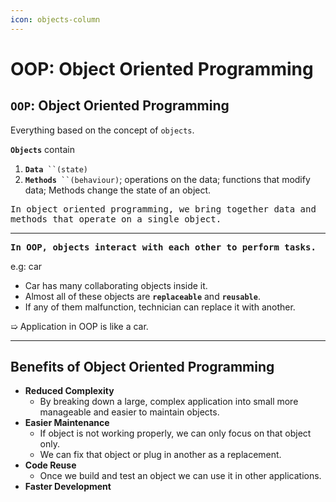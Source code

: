 ```yaml
---
icon: objects-column
---
```


# OOP: Object Oriented Programming

## `OOP`: Object Oriented Programming

Everything based on the concept of `objects`.

**`Objects`** contain

1. **`Data`**` ``(state)`
2. **`Methods`**` ``(behaviour)`; operations on the data; functions that modify data; Methods change the state of an object.

<kbd>In object oriented programming, we bring together data and methods that operate on a single object.</kbd>

***



<kbd>**In OOP, objects interact with each other to perform tasks.**</kbd>

&#x20;  e.g: car&#x20;

* Car has many collaborating objects inside it.
* Almost all of these objects are **`replaceable`** and **`reusable`**.
* If any of them malfunction, technician can replace it with another.

&#x20;  ➯ Application in OOP is like a car.

***



## Benefits of Object Oriented Programming

* **Reduced Complexity**
  * By breaking down a large, complex application into small more manageable and easier to maintain objects.
* **Easier Maintenance**
  * If object is not working properly, we can only focus on that object only.
  * We can fix that object or plug in another as a replacement.
* **Code Reuse**
  * Once we build and test an object we can use it in other applications.
* **Faster Development**



